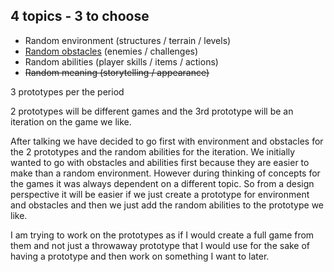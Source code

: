 
## 4 topics - 3 to choose
- Random environment (structures / terrain / levels)
- [Random obstacles](Prototyping.md) (enemies / challenges)
- Random abilities (player skills / items / actions)
- ~~Random meaning (storytelling / appearance)~~

3 prototypes per the period

2 prototypes will be different games and the 3rd prototype will be an iteration on the game we like.

After talking we have decided to go first with environment and obstacles for the 2 prototypes and the random abilities for the iteration. We initially wanted to go with obstacles and abilities first because they are easier to make than a random environment. However during thinking of concepts for the games it was always dependent on a different topic. So from a design perspective it will be easier if we just create a prototype for environment and obstacles and then we just add the random abilities to the prototype we like. 

I am trying to work on the prototypes as if I would create a full game from them and not just a throwaway prototype that I would use for the sake of having a prototype and then work on something I want to later.